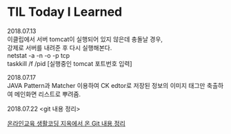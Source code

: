 # TIL Today I Learned 





2018.07.13 <br>
이클립에서 서버 tomcat이 실행되어 있지 않은데 충돌날 경우,<br>
강제로 서버를 내려준 후 다시 실행해본다.<br>
netstat -a -n -o -p tcp <br>
taskkill /f /pid [실행중인 tomcat 포트번호 입력] <br>


2018.07.17 <br>
JAVA Pattern과 Matcher 이용하여 CK edtor로 저장된 정보의 
이미지 태그만 축출하여 메인화면 리스트로 뿌려줌.


2018.07.22 <git 내용 정리><br>

[온라인교육 생활코딩 지옥에서 온 Git 내용 정리](https://github.com/jyshine/TIL/blob/master/git/gitfth)
